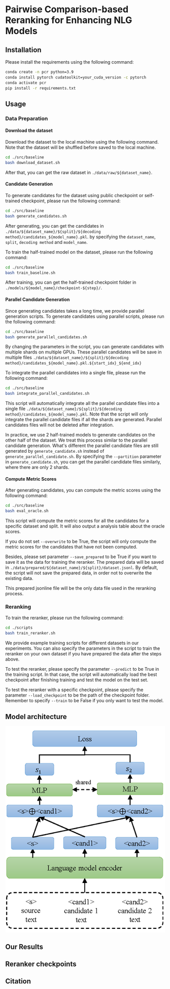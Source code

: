 # Pairwise Comparison-based Reranking for Enhancing NLG Models

## Installation
Please install the requirements using the following command:

```bash
conda create -n pcr python=3.9
conda install pytorch cudatoolkit=your_cuda_version -c pytorch
conda activate pcr
pip install -r requirements.txt
```

## Usage

### Data Preparation

#### Download the dataset
Download the dataset to the local machine using the following command. Note that the dataset will be shuffled before saved to the local machine.
```bash
cd ./src/baseline
bash download_dataset.sh
```
After that, you can get the raw dataset in `./data/raw/${dataset_name}`.

#### Candidate Generation
To generate candidates for the dataset using public checkpoint or self-trained checkpoint, please run the following command:
```bash
cd ./src/baseline
bash generate_candidates.sh
```
After generating, you can get the candidates in `./data/${dataset_name}/${split}/${decoding method}/candidates_${model_name}.pkl`.
by specifying the `dataset_name`, `split`, `decoding method` and `model_name`.

To train the half-trained model on the dataset, please run the following command:
```bash
cd ./src/baseline
bash train_baseline.sh
```
After training, you can get the half-trained checkpoint folder in `./models/${model_name}/checkpoint-${step}/`.



#### Parallel Candidate Generation

Since generating candidates takes a long time, we provide parallel generation scripts. To generate candidates using parallel scripts, please run the following command:
```bash
cd ./src/baseline
bash generate_parallel_candidates.sh
```
By changing the parameters in the script, you can generate candidates with multiple shards on multiple GPUs.
These parallel candidates will be save in multiple files `./data/${dataset_name}/${split}/${decoding method}/candidates_${model_name}.pkl.${start_idx}_${end_idx}`

To integrate the parallel candidates into a single file, please run the following command:
```bash
cd ./src/baseline
bash integrate_parallel_candidates.sh
```
This script will automatically integrate all the parallel candidate files into a single file `./data/${dataset_name}/${split}/${decoding method}/candidates_${model_name}.pkl`.
Note that the script will only integrate the parallel candidate files if all the shards are generated.
Parallel candidates files will not be deleted after integration.

In practice, we use 2 half-trained models to generate candidates on the other half of the dataset. We treat this process similar to the parallel candidate generation.
What's different the parallel candidate files are still generated by `generate_candidate.sh` instead of `generate_parallel_candidate.sh`.
By specifying the `--partition` parameter in `generate_candidate.sh`, you can get the parallel candidate files similarly, where there are only 2 shards.

#### Compute Metric Scores

After generating candidates, you can compute the metric scores using the following command:
```bash
cd ./src/baseline
bash eval_oracle.sh
```
This script will compute the metric scores for all the candidates for a specific dataset and split.
It will also output a analysis table about the oracle scores.

If you do not set `--overwrite` to be True, the script will only compute the metric scores for the candidates that have not been computed.

Besides, please set parameter `--save_prepared` to be True if you want to save it as the data for training the reranker.
The prepared data will be saved in `./data/prepared/${dataset_name}/${split}/dataset.jsonl`.
By default, the script will not save the prepared data, in order not to overwrite the existing data.

This prepared jsonline file will be the only data file used in the reranking process.

### Reranking

To train the reranker, please run the following command:
```bash
cd ./scripts
bash train_reranker.sh
```
We provide example training scripts for different datasets in our experiments.
You can also specify the parameters in the script to train the reranker on your own dataset if you have prepared the data after the steps above.

To test the reranker, please specify the parameter `--predict` to be True in the training script.
In that case, the script will automatically load the best checkpoint after finishing training and test the model on the test set.

To test the reranker with a specific checkpoint, please specify the parameter `--load_checkpoint` to be the path of the checkpoint folder.
Remember to specify `--train` to be False if you only want to test the model.


## Model architecture
![Model Architecture](./model%20arch.png)

## Our Results

## Reranker checkpoints

## Citation
